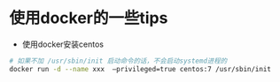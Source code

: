 # 使用docker的一些tips
- 使用docker安装centos
```bash
# 如果不加 /usr/sbin/init 启动命令的话，不会启动systemd进程的
docker run -d --name xxx  –privileged=true centos:7 /usr/sbin/init
```